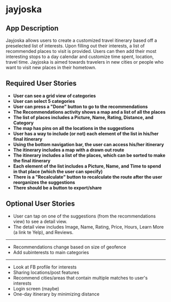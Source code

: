 # jayjoska

## App Description
Jayjoska allows users to create a customized travel itinerary based off a preselected list of interests. Upon filling out their interests, a list of recommended places to visit is provided. Users can then add their most interesting stops to a day calendar and customize time spent, location, travel time. Jayjoska is aimed towards travelers in new cities or people who want to visit new places in their hometown.


##  Required User Stories
* **User can see a grid view of categories** 
* **User can select 5 categories**
* **User can press a "Done" button to go to the recommendations**
* **The Recommendations activity shows a map and a list of all the places**
* **The list of places includes a Picture, Name, Rating, Distance, and Category**
* **The map has pins on all the locations in the suggestions**
* **User has a way to include (or not) each element of the list in his/her final itinerary**
* **Using the bottom navigation bar, the user can access his/her itinerary**
* **The itinerary includes a map with a drawn out route**
* **The itinerary includes a list of the places, which can be sorted to make the final itinerary**
* **Each element of the list includes a Picture, Name, and Time to spend in that place (which the user can specify)**
* **There is a "Recalculate" button to recalculate the route after the user reorganizes the suggestions**
* **There should be a button to export/share**

## Optional User Stories
* User can tap on one of the suggestions (from the recommendations view) to see a detail view.
* The detail view includes Image, Name, Rating, Price, Hours, Learn More (a link te Yelp), and Reviews.
------------
* Recommendations change based on size of geofence
* Add subinterests to main categories
------------
* Look at FB profile for interests
* Sharing locations/post features 
* Recommend cities/areas that contain multiple matches to user's interests
* Login screen (maybe)
* One-day itinerary by minimizing distance

